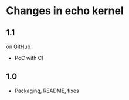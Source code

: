 # Changes in echo kernel

<!-- <START NEW CHANGELOG ENTRY> -->

## 1.1

[on
GitHub](https://github.com/jupyter/jupyter_core/releases/tag/1.1)

- PoC with CI

<!-- <END NEW CHANGELOG ENTRY> -->

## 1.0

- Packaging, README, fixes
